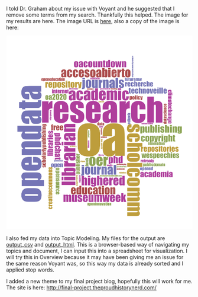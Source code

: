 I told Dr. Graham about my issue with Voyant and he suggested that I remove some terms from my search. Thankfully this helped. The image for my results are here. The image URL is [here](http://voyant-tools.org/tool/Cirrus/?corpus=1459791714699.7807&stopList=1459887695378tc), also a copy of the image is here:

![Final Voyant Results](https://github.com/1991MelJ/Open-Notebook-/blob/master/Final%20Project/OPENACCESS%20hashtag%20relationship%20wordcloud.png)

I also fed my data into Topic Modeling. My files for the output are [output_csv](https://github.com/1991MelJ/Open-Notebook-/tree/master/Final%20Project/output_csv) and [output_html](https://github.com/1991MelJ/Open-Notebook-/tree/master/Final%20Project/output_html). This is a browser-based way of navigating my topics and document, I can input this into a spreadsheet for visualization. I will try this in Overview because it may have been giving me an issue for the same reason Voyant was, so this way my data is already sorted and I applied stop words.

I added a new theme to my final project blog, hopefully this will work for me. The site is here: http://final-project.theproudhistorynerd.com/
